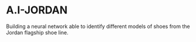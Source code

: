 # A.I-JORDAN
Building a neural network able to identify different models of shoes from the Jordan flagship shoe line.
